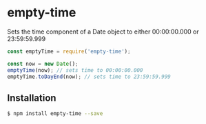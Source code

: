 # empty-time

Sets the time component of a Date object to either 00:00:00.000 or 23:59:59.999

```javascript
const emptyTime = require('empty-time');

const now = new Date();
emptyTime(now); // sets time to 00:00:00.000
emptyTime.toDayEnd(now); // sets time to 23:59:59.999
```

## Installation

```bash
$ npm install empty-time --save
```
